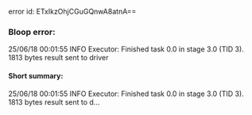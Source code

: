error id: ETxIkzOhjCGuGQnwA8atnA==
### Bloop error:

25/06/18 00:01:55 INFO Executor: Finished task 0.0 in stage 3.0 (TID 3). 1813 bytes result sent to driver
#### Short summary: 

25/06/18 00:01:55 INFO Executor: Finished task 0.0 in stage 3.0 (TID 3). 1813 bytes result sent to d...